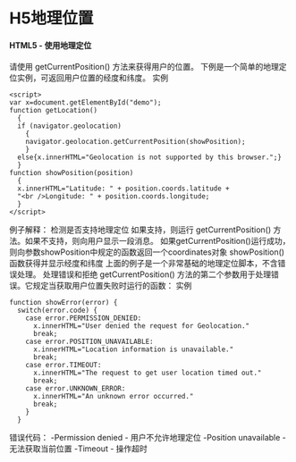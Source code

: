 # H5地理位置

#### HTML5 - 使用地理定位
请使用 getCurrentPosition() 方法来获得用户的位置。
下例是一个简单的地理定位实例，可返回用户位置的经度和纬度。
实例

```
<script>
var x=document.getElementById("demo");
function getLocation()
  {
  if (navigator.geolocation)
    {
    navigator.geolocation.getCurrentPosition(showPosition);
    }
  else{x.innerHTML="Geolocation is not supported by this browser.";}
  }
function showPosition(position)
  {
  x.innerHTML="Latitude: " + position.coords.latitude +
  "<br />Longitude: " + position.coords.longitude;
  }
</script>
```

例子解释：
检测是否支持地理定位
如果支持，则运行 getCurrentPosition() 方法。如果不支持，则向用户显示一段消息。
如果getCurrentPosition()运行成功，则向参数showPosition中规定的函数返回一个coordinates对象
showPosition() 函数获得并显示经度和纬度
上面的例子是一个非常基础的地理定位脚本，不含错误处理。
处理错误和拒绝
getCurrentPosition() 方法的第二个参数用于处理错误。它规定当获取用户位置失败时运行的函数：
实例

```
function showError(error) {
  switch(error.code) {
    case error.PERMISSION_DENIED:
      x.innerHTML="User denied the request for Geolocation."
      break;
    case error.POSITION_UNAVAILABLE:
      x.innerHTML="Location information is unavailable."
      break;
    case error.TIMEOUT:
      x.innerHTML="The request to get user location timed out."
      break;
    case error.UNKNOWN_ERROR:
      x.innerHTML="An unknown error occurred."
      break;
    }
  }

 ```

错误代码：
-Permission denied - 用户不允许地理定位
-Position unavailable - 无法获取当前位置
-Timeout - 操作超时